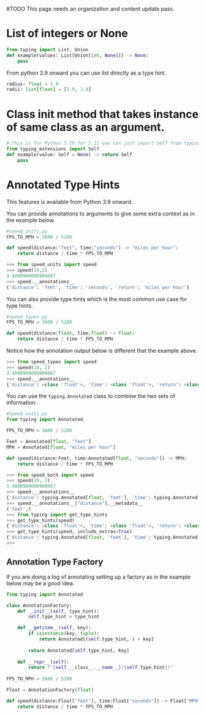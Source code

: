 
#TODO This page needs an organization and content update pass.

# List of integers or None

```python
from typing import List, Union
def example(values: List[Union[int, None]]) -> None:
    pass
```

From python 3.9 onward you can use list directly as a type hint.

```python
radius: float = 3.9
radii: list[float] = [3.9, 2.4]
```

# Class init method that takes instance of same class as an argument.

```python
# This is for Python 3.10 for 3.11 you can just import Self from typing
from typing_extensions import Self
def example(value: Self = None) -> return Self
    pass
```

# Annotated Type Hints

This features is available from Python 3.9 onward.

You can provide annotations to arguments to give some extra context as in the example below.

```python
#speed_units.py
FPS_TO_MPH = 3600 / 5280

def speed(distance:"feet", time:"seconds") -> "miles per hour":
    return distance / time * FPS_TO_MPH
```

```python
>>> from speed_units import speed
>>> speed(10,2)
3.4090909090909087
>>> speed.__annotations__
{'distance': 'feet', 'time': 'seconds', 'return': 'miles per hour'}
```

You can also provide type hints which is the most common use case for type hints.

```python
#speed_types.py
FPS_TO_MPH = 3600 / 5280

def speed(distance:float, time:float) -> float:
    return distance / time * FPS_TO_MPH
```

Notice how the annotation output below is different that the example above.

```python
>>> from speed_types import speed
>>> speed(10, 2)
3.4090909090909087
>>> speed.__annotations__
{'distance': <class 'float'>, 'time': <class 'float'>, 'return': <class 'float'>}
```

You can use the `typing.Annotated` class to combine the two sets of information:

```python
#speed_units.py
from typing import Annotated

FPS_TO_MPH = 3600 / 5280

Feet = Annotated[float, "feet"]
MPH = Annotated[float, "miles per hour"]

def speed(distance:Feet, time:Annotated[float, "seconds"]) -> MPH:
    return distance / time * FPS_TO_MPH
```

```python
>>> from speed_both import speed
>>> speed(10, 2)
3.4090909090909087
>>> speed.__annotations__
{'distance': typing.Annotated[float, 'feet'], 'time': typing.Annotated[float, 'seconds'], 'return': typing.Annotated[float, 'miles per hour']}
>>> speed.__annotations__["distance"].__metadata__
('feet',)
>>> from typing import get_type_hints
>>> get_type_hints(speed)
{'distance': <class 'float'>, 'time': <class 'float'>, 'return': <class 'float'>}
>>> get_type_hints(speed, include_extras=True)
{'distance': typing.Annotated[float, 'feet'], 'time': typing.Annotated[float, 'seconds'], 'return': typing.Annotated[float, 'miles per hour']}
>>>
```


## Annotation Type Factory

If you are doing a log of annotating setting up a factory as in the example below may be a good idea.

```python
from typing import Annotated

class AnnotationFactory:
    def __init__(self, type_hint):
        self.type_hint = type_hint

    def __getitem__(self, key):
        if isinstance(key, tuple):
            return Annotated[(self.type_hint, ) + key]
        
        return Annotated[self.type_hint, key]
    
    def __repr__(self):
        return f"{self.__class__.__name__}({self.type_hint})"
    
FPS_TO_MPH = 3600 / 5280

Float = AnnotationFactory(float)

def speed(distance:Float["feet"], time:Float["seconds"]) -> Float["MPH"]:
    return distance / time * FPS_TO_MPH
```


